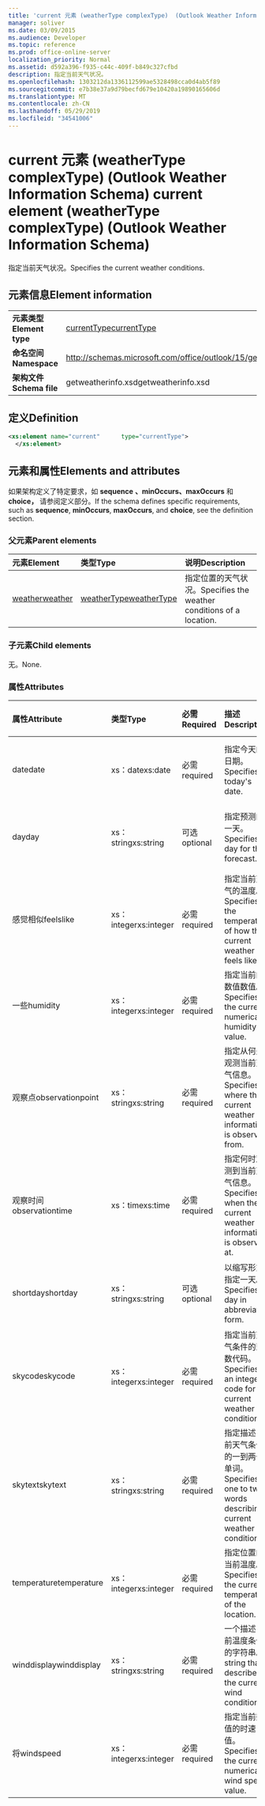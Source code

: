 ```yaml
---
title: 'current 元素 (weatherType complexType)  (Outlook Weather Information Schema) '
manager: soliver
ms.date: 03/09/2015
ms.audience: Developer
ms.topic: reference
ms.prod: office-online-server
localization_priority: Normal
ms.assetid: d592a396-f935-c44c-409f-b849c327cfbd
description: 指定当前天气状况。
ms.openlocfilehash: 1303212da1336112599ae5328498cca0d4ab5f89
ms.sourcegitcommit: e7b38e37a9d79becfd679e10420a19890165606d
ms.translationtype: MT
ms.contentlocale: zh-CN
ms.lasthandoff: 05/29/2019
ms.locfileid: "34541006"
---
```

# <a name="current-element-weathertype-complextype-outlook-weather-information-schema"></a><span data-ttu-id="2c986-103">current 元素 (weatherType complexType)  (Outlook Weather Information Schema) </span><span class="sxs-lookup"><span data-stu-id="2c986-103">current element (weatherType complexType) (Outlook Weather Information Schema)</span></span>

<span data-ttu-id="2c986-104">指定当前天气状况。</span><span class="sxs-lookup"><span data-stu-id="2c986-104">Specifies the current weather conditions.</span></span>
  
## <a name="element-information"></a><span data-ttu-id="2c986-105">元素信息</span><span class="sxs-lookup"><span data-stu-id="2c986-105">Element information</span></span>

|||
|:-----|:-----|
|<span data-ttu-id="2c986-106">**元素类型**</span><span class="sxs-lookup"><span data-stu-id="2c986-106">**Element type**</span></span> <br/> |[<span data-ttu-id="2c986-107">currentType</span><span class="sxs-lookup"><span data-stu-id="2c986-107">currentType</span></span>](currenttype-complextype-outlook-weather-information-schema.md) <br/> |
|<span data-ttu-id="2c986-108">**命名空间**</span><span class="sxs-lookup"><span data-stu-id="2c986-108">**Namespace**</span></span> <br/> |http://schemas.microsoft.com/office/outlook/15/getweatherinfo.xsd  <br/> |
|<span data-ttu-id="2c986-109">**架构文件**</span><span class="sxs-lookup"><span data-stu-id="2c986-109">**Schema file**</span></span> <br/> |<span data-ttu-id="2c986-110">getweatherinfo.xsd</span><span class="sxs-lookup"><span data-stu-id="2c986-110">getweatherinfo.xsd</span></span>  <br/> |
   
## <a name="definition"></a><span data-ttu-id="2c986-111">定义</span><span class="sxs-lookup"><span data-stu-id="2c986-111">Definition</span></span>

```XML
<xs:element name="current"      type="currentType">
  </xs:element>  

```

## <a name="elements-and-attributes"></a><span data-ttu-id="2c986-112">元素和属性</span><span class="sxs-lookup"><span data-stu-id="2c986-112">Elements and attributes</span></span>

<span data-ttu-id="2c986-113">如果架构定义了特定要求，如 **sequence** **、minOccurs、maxOccurs** 和 **choice，** 请参阅定义部分。</span><span class="sxs-lookup"><span data-stu-id="2c986-113">If the schema defines specific requirements, such as **sequence**, **minOccurs**, **maxOccurs**, and **choice**, see the definition section.</span></span> 
  
### <a name="parent-elements"></a><span data-ttu-id="2c986-114">父元素</span><span class="sxs-lookup"><span data-stu-id="2c986-114">Parent elements</span></span>

|<span data-ttu-id="2c986-115">**元素**</span><span class="sxs-lookup"><span data-stu-id="2c986-115">**Element**</span></span>|<span data-ttu-id="2c986-116">**类型**</span><span class="sxs-lookup"><span data-stu-id="2c986-116">**Type**</span></span>|<span data-ttu-id="2c986-117">**说明**</span><span class="sxs-lookup"><span data-stu-id="2c986-117">**Description**</span></span>|
|:-----|:-----|:-----|
|[<span data-ttu-id="2c986-118">weather</span><span class="sxs-lookup"><span data-stu-id="2c986-118">weather</span></span>](weather-element-weatherdata-elementoutlook-weather-information-schema.md) <br/> |[<span data-ttu-id="2c986-119">weatherType</span><span class="sxs-lookup"><span data-stu-id="2c986-119">weatherType</span></span>](weathertype-complextype-outlook-weather-information-schema.md) <br/> |<span data-ttu-id="2c986-120">指定位置的天气状况。</span><span class="sxs-lookup"><span data-stu-id="2c986-120">Specifies the weather conditions of a location.</span></span>  <br/> |
   
### <a name="child-elements"></a><span data-ttu-id="2c986-121">子元素</span><span class="sxs-lookup"><span data-stu-id="2c986-121">Child elements</span></span>

<span data-ttu-id="2c986-122">无。</span><span class="sxs-lookup"><span data-stu-id="2c986-122">None.</span></span>
  
### <a name="attributes"></a><span data-ttu-id="2c986-123">属性</span><span class="sxs-lookup"><span data-stu-id="2c986-123">Attributes</span></span>

|<span data-ttu-id="2c986-124">**属性**</span><span class="sxs-lookup"><span data-stu-id="2c986-124">**Attribute**</span></span>|<span data-ttu-id="2c986-125">**类型**</span><span class="sxs-lookup"><span data-stu-id="2c986-125">**Type**</span></span>|<span data-ttu-id="2c986-126">**必需**</span><span class="sxs-lookup"><span data-stu-id="2c986-126">**Required**</span></span>|<span data-ttu-id="2c986-127">**描述**</span><span class="sxs-lookup"><span data-stu-id="2c986-127">**Description**</span></span>|<span data-ttu-id="2c986-128">**可能的值**</span><span class="sxs-lookup"><span data-stu-id="2c986-128">**Possible values**</span></span>|
|:-----|:-----|:-----|:-----|:-----|
|<span data-ttu-id="2c986-129">date</span><span class="sxs-lookup"><span data-stu-id="2c986-129">date</span></span>  <br/> |<span data-ttu-id="2c986-130">xs：date</span><span class="sxs-lookup"><span data-stu-id="2c986-130">xs:date</span></span>  <br/> |<span data-ttu-id="2c986-131">必需</span><span class="sxs-lookup"><span data-stu-id="2c986-131">required</span></span>  <br/> |<span data-ttu-id="2c986-132">指定今天的日期。</span><span class="sxs-lookup"><span data-stu-id="2c986-132">Specifies today's date.</span></span>  <br/> |<span data-ttu-id="2c986-133">xs：date 类型的值</span><span class="sxs-lookup"><span data-stu-id="2c986-133">A value of the type xs:date</span></span>  <br/> |
|<span data-ttu-id="2c986-134">day</span><span class="sxs-lookup"><span data-stu-id="2c986-134">day</span></span>  <br/> |<span data-ttu-id="2c986-135">xs：string</span><span class="sxs-lookup"><span data-stu-id="2c986-135">xs:string</span></span>  <br/> |<span data-ttu-id="2c986-136">可选</span><span class="sxs-lookup"><span data-stu-id="2c986-136">optional</span></span>  <br/> |<span data-ttu-id="2c986-137">指定预测的一天。</span><span class="sxs-lookup"><span data-stu-id="2c986-137">Specifies a day for the forecast.</span></span>  <br/> |<span data-ttu-id="2c986-138">xs：string 类型的值</span><span class="sxs-lookup"><span data-stu-id="2c986-138">A value of the type xs:string</span></span>  <br/> |
|<span data-ttu-id="2c986-139">感觉相似</span><span class="sxs-lookup"><span data-stu-id="2c986-139">feelslike</span></span>  <br/> |<span data-ttu-id="2c986-140">xs：integer</span><span class="sxs-lookup"><span data-stu-id="2c986-140">xs:integer</span></span>  <br/> |<span data-ttu-id="2c986-141">必需</span><span class="sxs-lookup"><span data-stu-id="2c986-141">required</span></span>  <br/> |<span data-ttu-id="2c986-142">指定当前天气的温度。</span><span class="sxs-lookup"><span data-stu-id="2c986-142">Specifies the temperature of how the current weather feels like.</span></span>  <br/> |<span data-ttu-id="2c986-143">xs：integer 类型的值</span><span class="sxs-lookup"><span data-stu-id="2c986-143">A value of the type xs:integer</span></span>  <br/> |
|<span data-ttu-id="2c986-144">一些</span><span class="sxs-lookup"><span data-stu-id="2c986-144">humidity</span></span>  <br/> |<span data-ttu-id="2c986-145">xs：integer</span><span class="sxs-lookup"><span data-stu-id="2c986-145">xs:integer</span></span>  <br/> |<span data-ttu-id="2c986-146">必需</span><span class="sxs-lookup"><span data-stu-id="2c986-146">required</span></span>  <br/> |<span data-ttu-id="2c986-147">指定当前的数值数值。</span><span class="sxs-lookup"><span data-stu-id="2c986-147">Specifies the current numerical humidity value.</span></span>  <br/> |<span data-ttu-id="2c986-148">xs：integer 类型的值</span><span class="sxs-lookup"><span data-stu-id="2c986-148">A value of the type xs:integer</span></span>  <br/> |
|<span data-ttu-id="2c986-149">观察点</span><span class="sxs-lookup"><span data-stu-id="2c986-149">observationpoint</span></span>  <br/> |<span data-ttu-id="2c986-150">xs：string</span><span class="sxs-lookup"><span data-stu-id="2c986-150">xs:string</span></span>  <br/> |<span data-ttu-id="2c986-151">必需</span><span class="sxs-lookup"><span data-stu-id="2c986-151">required</span></span>  <br/> |<span data-ttu-id="2c986-152">指定从何处观测当前天气信息。</span><span class="sxs-lookup"><span data-stu-id="2c986-152">Specifies where the current weather information is observed from.</span></span>  <br/> |<span data-ttu-id="2c986-153">xs：string 类型的值</span><span class="sxs-lookup"><span data-stu-id="2c986-153">A value of the type xs:string</span></span>  <br/> |
|<span data-ttu-id="2c986-154">观察时间</span><span class="sxs-lookup"><span data-stu-id="2c986-154">observationtime</span></span>  <br/> |<span data-ttu-id="2c986-155">xs：time</span><span class="sxs-lookup"><span data-stu-id="2c986-155">xs:time</span></span>  <br/> |<span data-ttu-id="2c986-156">必需</span><span class="sxs-lookup"><span data-stu-id="2c986-156">required</span></span>  <br/> |<span data-ttu-id="2c986-157">指定何时观测到当前天气信息。</span><span class="sxs-lookup"><span data-stu-id="2c986-157">Specifies when the current weather information is observed at.</span></span>  <br/> |<span data-ttu-id="2c986-158">xs：time 类型的值</span><span class="sxs-lookup"><span data-stu-id="2c986-158">A value of the type xs:time</span></span>  <br/> |
|<span data-ttu-id="2c986-159">shortday</span><span class="sxs-lookup"><span data-stu-id="2c986-159">shortday</span></span>  <br/> |<span data-ttu-id="2c986-160">xs：string</span><span class="sxs-lookup"><span data-stu-id="2c986-160">xs:string</span></span>  <br/> |<span data-ttu-id="2c986-161">可选</span><span class="sxs-lookup"><span data-stu-id="2c986-161">optional</span></span>  <br/> |<span data-ttu-id="2c986-162">以缩写形式指定一天。</span><span class="sxs-lookup"><span data-stu-id="2c986-162">Specifies a day in abbreviated form.</span></span>  <br/> |<span data-ttu-id="2c986-163">xs：string 类型的值</span><span class="sxs-lookup"><span data-stu-id="2c986-163">A value of the type xs:string</span></span>  <br/> |
|<span data-ttu-id="2c986-164">skycode</span><span class="sxs-lookup"><span data-stu-id="2c986-164">skycode</span></span>  <br/> |<span data-ttu-id="2c986-165">xs：integer</span><span class="sxs-lookup"><span data-stu-id="2c986-165">xs:integer</span></span>  <br/> |<span data-ttu-id="2c986-166">必需</span><span class="sxs-lookup"><span data-stu-id="2c986-166">required</span></span>  <br/> |<span data-ttu-id="2c986-167">指定当前天气条件的整数代码。</span><span class="sxs-lookup"><span data-stu-id="2c986-167">Specifies an integer code for the current weather conditions.</span></span>  <br/> |<span data-ttu-id="2c986-168">xs：integer 类型的值</span><span class="sxs-lookup"><span data-stu-id="2c986-168">A value of the type xs:integer</span></span>  <br/> |
|<span data-ttu-id="2c986-169">skytext</span><span class="sxs-lookup"><span data-stu-id="2c986-169">skytext</span></span>  <br/> |<span data-ttu-id="2c986-170">xs：string</span><span class="sxs-lookup"><span data-stu-id="2c986-170">xs:string</span></span>  <br/> |<span data-ttu-id="2c986-171">必需</span><span class="sxs-lookup"><span data-stu-id="2c986-171">required</span></span>  <br/> |<span data-ttu-id="2c986-172">指定描述当前天气条件的一到两个单词。</span><span class="sxs-lookup"><span data-stu-id="2c986-172">Specifies one to two words describing current weather conditions.</span></span>  <br/> |<span data-ttu-id="2c986-173">xs：string 类型的值</span><span class="sxs-lookup"><span data-stu-id="2c986-173">A value of the type xs:string</span></span>  <br/> |
|<span data-ttu-id="2c986-174">temperature</span><span class="sxs-lookup"><span data-stu-id="2c986-174">temperature</span></span>  <br/> |<span data-ttu-id="2c986-175">xs：integer</span><span class="sxs-lookup"><span data-stu-id="2c986-175">xs:integer</span></span>  <br/> |<span data-ttu-id="2c986-176">必需</span><span class="sxs-lookup"><span data-stu-id="2c986-176">required</span></span>  <br/> |<span data-ttu-id="2c986-177">指定位置的当前温度。</span><span class="sxs-lookup"><span data-stu-id="2c986-177">Specifies the current temperature of the location.</span></span>  <br/> |<span data-ttu-id="2c986-178">xs：integer 类型的值</span><span class="sxs-lookup"><span data-stu-id="2c986-178">A value of the type xs:integer</span></span>  <br/> |
|<span data-ttu-id="2c986-179">winddisplay</span><span class="sxs-lookup"><span data-stu-id="2c986-179">winddisplay</span></span>  <br/> |<span data-ttu-id="2c986-180">xs：string</span><span class="sxs-lookup"><span data-stu-id="2c986-180">xs:string</span></span>  <br/> |<span data-ttu-id="2c986-181">必需</span><span class="sxs-lookup"><span data-stu-id="2c986-181">required</span></span>  <br/> |<span data-ttu-id="2c986-182">一个描述当前温度条件的字符串。</span><span class="sxs-lookup"><span data-stu-id="2c986-182">A string that describes the current wind conditions.</span></span>  <br/> |<span data-ttu-id="2c986-183">xs：string 类型的值</span><span class="sxs-lookup"><span data-stu-id="2c986-183">A value of the type xs:string</span></span>  <br/> |
|<span data-ttu-id="2c986-184">将</span><span class="sxs-lookup"><span data-stu-id="2c986-184">windspeed</span></span>  <br/> |<span data-ttu-id="2c986-185">xs：integer</span><span class="sxs-lookup"><span data-stu-id="2c986-185">xs:integer</span></span>  <br/> |<span data-ttu-id="2c986-186">必需</span><span class="sxs-lookup"><span data-stu-id="2c986-186">required</span></span>  <br/> |<span data-ttu-id="2c986-187">指定当前数值的时速值。</span><span class="sxs-lookup"><span data-stu-id="2c986-187">Specifies the current numerical wind speed value.</span></span>  <br/> |<span data-ttu-id="2c986-188">xs：integer 类型的值</span><span class="sxs-lookup"><span data-stu-id="2c986-188">A value of the type xs:integer</span></span>  <br/> |
   

